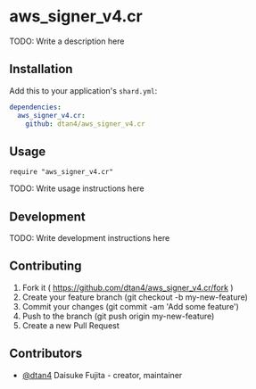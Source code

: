 # aws_signer_v4.cr

TODO: Write a description here

## Installation


Add this to your application's `shard.yml`:

```yaml
dependencies:
  aws_signer_v4.cr:
    github: dtan4/aws_signer_v4.cr
```


## Usage


```crystal
require "aws_signer_v4.cr"
```


TODO: Write usage instructions here

## Development

TODO: Write development instructions here

## Contributing

1. Fork it ( https://github.com/dtan4/aws_signer_v4.cr/fork )
2. Create your feature branch (git checkout -b my-new-feature)
3. Commit your changes (git commit -am 'Add some feature')
4. Push to the branch (git push origin my-new-feature)
5. Create a new Pull Request

## Contributors

- [@dtan4](https://github.com/dtan4) Daisuke Fujita - creator, maintainer
